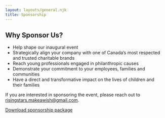 ```yaml
---
layout: layouts/general.njk
title: Sponsorship
---
```


## Why Sponsor Us?

- Help shape our inaugural event
- Strategically align your company with one of Canada’s most respected and trusted charitable brands
- Reach young professionals engaged in philanthropic causes 
- Demonstrate your commitment to your employees, families and communities
- Have a direct and transformative impact on the lives of children and their families

If you are interested in sponsoring the event, please reach out to [risingstars.makeawish@gmail.com](mailto:risingstars.makeawish@gmail.com).

<p><a class="mt-6 inline-block lg:py-2 py-4 px-4 transition-1 bg-blue-700 hover:bg-blue-800 text-white no-underline rounded font-black lg:text-base text-xl text-center" href="../Sponsorship-package.pdf" target="_blank" rel="noreferrer">Download sponsorship package</a></p>